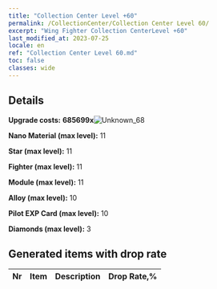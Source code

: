 ```yaml
---
title: "Collection Center Level +60"
permalink: /CollectionCenter/Collection Center Level 60/
excerpt: "Wing Fighter Collection CenterLevel +60"
last_modified_at: 2023-07-25
locale: en
ref: "Collection Center Level 60.md"
toc: false
classes: wide
---
```



## Details

 **Upgrade costs:** **685699x**![Unknown_68](/images/item/bh_img25_p.png)

 **Nano Material (max level):** 11

 **Star (max level):** 11

 **Fighter (max level):** 11

 **Module (max level):** 11

 **Alloy (max level):** 10

 **Pilot EXP Card (max level):** 10

 **Diamonds (max level):** 3

## Generated items with drop rate

  |  Nr |     Item   |    Description   |  Drop Rate,% |
  |:----|:----------:|:-----------------|:-------------|

